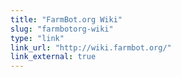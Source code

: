 ```yaml
---
title: "FarmBot.org Wiki"
slug: "farmbotorg-wiki"
type: "link"
link_url: "http://wiki.farmbot.org/"
link_external: true
---
```


